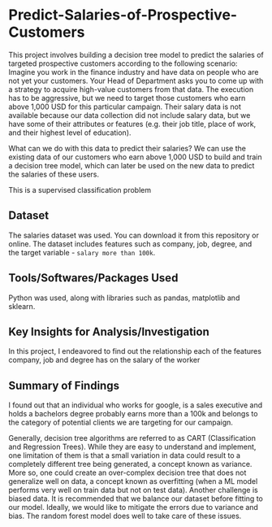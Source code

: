 # Predict-Salaries-of-Prospective-Customers
This project involves building a decision tree model to predict the salaries of targeted prospective customers according to the following scenario:
Imagine you work in the finance industry and have data on people who are not yet your customers.
Your Head of Department asks you to come up with a strategy to acquire high-value customers from that data.
The execution has to be aggressive, but we need to target those customers who earn above 1,000 USD for this particular campaign.
Their salary data is not available because our data collection did not include salary data, but we have some of their attributes or features (e.g. their job title, place of work, and their highest level of education).

What can we do with this data to predict their salaries? We can use the existing data of our customers who earn above 1,000 USD to build and train a decision tree model, which can later be used on the new data to predict the salaries of these users.

This is a supervised classification problem

## Dataset
The salaries dataset was used. You can download it from this repository or online. The dataset includes features such as company, job, degree, and the target variable - `salary more than 100k`.

## Tools/Softwares/Packages Used
Python was used, along with libraries such as pandas, matplotlib and sklearn.

## Key Insights for Analysis/Investigation
In this project, I endeavored to find out the relationship each of the features company, job and degree has on the salary of the worker

## Summary of Findings
I found out that an individual who works for google, is a sales executive and holds a bachelors degree probably earns more than a 100k and belongs to the category of potential clients we are targeting for our campaign.

Generally, decision tree algorithms are referred to as CART (Classification and Regression Trees).
While they are easy to understand and implement, one limitation of them is that a small variation in data could result to a completely different tree being generated, a concept known as variance. More so, one could create an over-complex decision tree that does not generalize well on data, a concept known as overfitting (when a ML model performs very well on train data but not on test data). Another challenge is biased data. It is recommended that we balance our dataset before fitting to our model.
Ideally, we would like to mitigate the errors due to variance and bias. The random forest model does well to take care of these issues.

